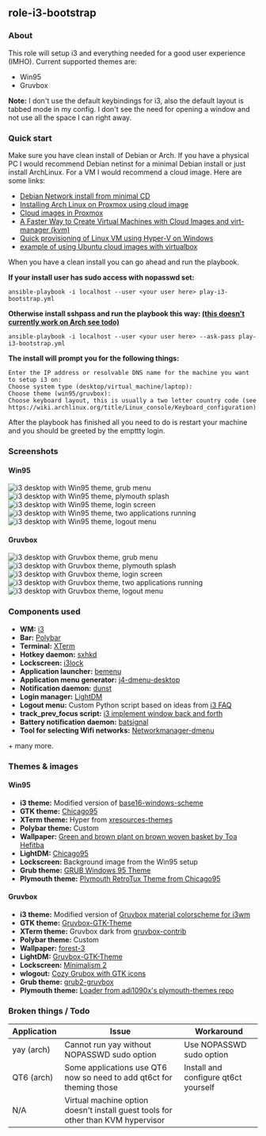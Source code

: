 ## role-i3-bootstrap 
### About  
This role will setup i3 and everything needed for a good user experience (IMHO). Current supported themes are:  
* Win95
* Gruvbox

**Note:** I don't use the default keybindings for i3, also the default layout is tabbed mode in my config. I don't see the need for opening a window and not use all the space I can right away. 
### Quick start  
Make sure you have clean install of Debian or Arch. If you have a physical PC I would recommend Debian netinst for a minimal Debian install or just install ArchLinux. For a VM I would recommend a cloud image. Here are some links:  
* [Debian Network install from minimal CD](https://www.debian.org/CD/netinst/)
* [Installing Arch Linux on Proxmox using cloud image](https://wiki.archlinux.org/title/Arch_Linux_on_a_VPS#Proxmox)
* [Cloud images in Proxmox](https://gist.github.com/chrii3g/b6421dcc69cb3b7e41f2998f1150e1df)
* [A Faster Way to Create Virtual Machines with Cloud Images and virt-manager (kvm)](https://codeofconnor.com/a-faster-way-to-create-virtual-machines-with-cloud-images-and-virt-manager/)
* [Quick provisioning of Linux VM using Hyper-V on Windows](https://github.com/schtritoff/hyperv-vm-provisioning)
* [example of using Ubuntu cloud images with virtualbox](https://gist.github.com/smoser/6066204)  

When you have a clean install you can go ahead and run the playbook.  

**If your install user has sudo access with nopasswd set:**  
```
ansible-playbook -i localhost --user <your user here> play-i3-bootstrap.yml
```
**Otherwise install sshpass and run the playbook this way: [(this doesn't currently work on Arch see todo)](#broken-things--todo)**
```
ansible-playbook -i localhost --user <your user here> --ask-pass play-i3-bootstrap.yml
``` 
**The install will prompt you for the following things:**    
```
Enter the IP address or resolvable DNS name for the machine you want to setup i3 on:  
Choose system type (desktop/virtual_machine/laptop):  
Choose theme (win95/gruvbox):  
Choose keyboard layout, this is usually a two letter country code (see https://wiki.archlinux.org/title/Linux_console/Keyboard_configuration):  
```  

After the playbook has finished all you need to do is restart your machine and you should be greeted by the empttty login.
### Screenshots
#### Win95
![i3 desktop with Win95 theme, grub menu](/screenshots/role-i3-bootstrap/win95/win95_grub.jpg "i3 - Grub Win95 theme")
![i3 desktop with Win95 theme, plymouth splash](/screenshots/role-i3-bootstrap/win95/win95_plymouth.jpg "i3 - Plymouth Win95 theme")
![i3 desktop with Win95 theme, login screen](/screenshots/role-i3-bootstrap/win95/win95_lightdm.jpg "i3 - LightDM Win95 theme")
![i3 desktop with Win95 theme, two applications running](/screenshots/role-i3-bootstrap/win95/win95_desktop.jpg "i3 - Win95 theme desktop")
![i3 desktop with Win95 theme, logout menu](/screenshots/role-i3-bootstrap/win95/win95_logout.jpg "i3 - Win95 theme logout menu")
#### Gruvbox
![i3 desktop with Gruvbox theme, grub menu](/screenshots/role-i3-bootstrap/gruvbox/gruvbox_grub.jpg "i3 - Grub Gruvbox theme")
![i3 desktop with Gruvbox theme, plymouth splash](/screenshots/role-i3-bootstrap/gruvbox/gruvbox_plymouth.jpg "i3 - Plymouth Gruvbox theme")
![i3 desktop with Gruvbox theme, login screen](/screenshots/role-i3-bootstrap/gruvbox/gruvbox_lightdm.jpg "i3 - LightDM Gruvbox theme")
![i3 desktop with Gruvbox theme, two applications running](/screenshots/role-i3-bootstrap/gruvbox/gruvbox_desktop.jpg "i3 - Gruvbox theme desktop")
![i3 desktop with Gruvbox theme, logout menu](/screenshots/role-i3-bootstrap/gruvbox/gruvbox_logout.jpg "i3 - Gruvbox theme logout menu")
### Components used  
* **WM:** [i3](https://i3wm.org)
* **Bar:** [Polybar](https://github.com/polybar/polybar)
* **Terminal:** [XTerm](https://invisible-island.net/xterm/)
* **Hotkey daemon:** [sxhkd](https://git.sr.ht/~shinyzenith/swhkd)
* **Lockscreen:** [i3lock](https://github.com/i3wm/i3lock)
* **Application launcher:** [bemenu](https://github.com/Cloudef/bemenu)
* **Application menu generator:** [j4-dmenu-desktop](https://github.com/enkore/j4-dmenu-desktop)
* **Notification daemon:** [dunst](https://dunst-project.org/)
* **Login manager:** [LightDM](https://github.com/canonical/lightdm)
* **Logout menu:** Custom Python script based on ideas from [i3 FAQ](https://faq.i3wm.org/question/239/how-do-i-suspendlockscreen-and-logout.1.html)
* **track_prev_focus script:** [i3 implement window back and forth](https://www.reddit.com/r/i3wm/comments/etpjix/i_created_a_script_to_implement_window_back_and/?utm_source=share&utm_medium=web2x&context=3)
* **Battery notification daemon:** [batsignal](https://github.com/electrickite/batsignal)
* **Tool for selecting Wifi networks:** [Networkmanager-dmenu](https://github.com/firecat53/networkmanager-dmenu)

\+ many more.
### Themes & images
#### Win95 
* **i3 theme:** Modified version of [base16-windows-scheme](https://github.com/funguscolander/base16-windows-scheme)
* **GTK theme:** [Chicago95](https://github.com/grassmunk/Chicago95)
* **XTerm theme:** Hyper from [xresources-themes](https://github.com/janoamaral/Xresources-themes)
* **Polybar theme:** Custom 
* **Wallpaper:** [Green and brown plant on brown woven basket by Toa Hefitba](https://unsplash.com/photos/green-and-brown-plant-on-brown-woven-basket-p6GQoZHw_TI)
* **LightDM:** [Chicago95](https://github.com/grassmunk/Chicago95)
* **Lockscreen:** Background image from the Win95 setup
* **Grub theme:** [GRUB Windows 95 Theme](https://github.com/a1ive/grub-theme-win95)
* **Plymouth theme:** [Plymouth RetroTux Theme from Chicago95](https://github.com/grassmunk/Chicago95)
#### Gruvbox  
* **i3 theme:** Modified version of [Gruvbox material colorscheme for i3wm](https://gist.github.com/Cardoso1994/80641d652a4adcf6c8f718ebc3770ab9)
* **GTK theme:** [Gruvbox-GTK-Theme](https://github.com/Fausto-Korpsvart/Gruvbox-GTK-Theme)
* **XTerm theme:** Gruvbox dark from [gruvbox-contrib](https://github.com/morhetz/gruvbox-contrib/blob/master/xresources/gruvbox-dark.xresources)
* **Polybar theme:** Custom 
* **Wallpaper:** [forest-3](https://gruvbox-wallpapers.pages.dev/wallpapers/irl)
* **LightDM:** [Gruvbox-GTK-Theme](https://github.com/Fausto-Korpsvart/Gruvbox-GTK-Theme)
* **Lockscreen:** [Minimalism 2](https://hdqwalls.com/minimalism-2-wallpaper)
* **wlogout:** [Cozy Grubox with GTK icons](https://github.com/0bCdian/Hyprland_dotfiles/tree/Cozy_Gruvbox)
* **Grub theme:** [grub2-gruvbox](https://git.fs.lmu.de/adnan/grub2-gruvbox/-/tree/master)
* **Plymouth theme:** [Loader from adi1090x's plymouth-themes repo](https://github.com/adi1090x/plymouth-themes)
### Broken things / Todo
| Application     | Issue                                                                               | Workaround                                                                 |
|-----------------|-------------------------------------------------------------------------------------|----------------------------------------------------------------------------|
| yay (arch)      | Cannot run yay without NOPASSWD sudo option                                         | Use NOPASSWD sudo option                                                   |
| QT6 (arch)      | Some applications use QT6 now so need to add qt6ct for theming those                                         | Install and configure qt6ct yourself                                                   |
| N/A             | Virtual machine option doesn't install guest tools for other than KVM hypervisor    |                                                                            |

